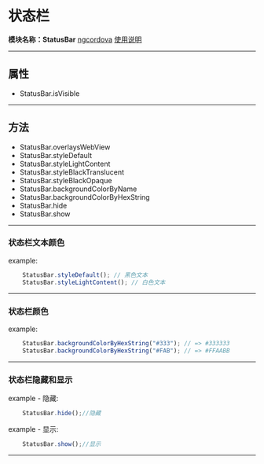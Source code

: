 # 状态栏
**模块名称：StatusBar**
[ngcordova](https://www.npmjs.com/package/cordova-plugin-statusbar)
[使用说明](https://github.com/apache/cordova-plugin-statusbar)

****

## 属性

* StatusBar.isVisible

****

## 方法

* StatusBar.overlaysWebView
* StatusBar.styleDefault
* StatusBar.styleLightContent
* StatusBar.styleBlackTranslucent
* StatusBar.styleBlackOpaque
* StatusBar.backgroundColorByName
* StatusBar.backgroundColorByHexString
* StatusBar.hide
* StatusBar.show

****

### 状态栏文本颜色
example:

```js
    StatusBar.styleDefault(); // 黑色文本
    StatusBar.styleLightContent(); // 白色文本
```

****

### 状态栏颜色
example:

```js
    StatusBar.backgroundColorByHexString("#333"); // => #333333
    StatusBar.backgroundColorByHexString("#FAB"); // => #FFAABB
```

****

### 状态栏隐藏和显示

example - 隐藏:

```js
    StatusBar.hide();//隐藏
```

example - 显示:

```js
    StatusBar.show();//显示
```

****